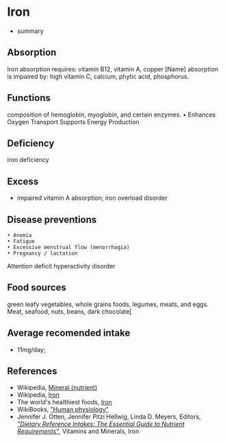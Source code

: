 # Iron
- summary

## Absorption
Iron absorption requires: vitamin B12, vitamin A, copper
[Name] absorption is impaired by: high vitamin C, calcium, phytic acid, phosphorus.

## Functions
composition of hemoglobin, myoglobin, and certain enzymes.
	• Enhances Oxygen Transport
Supports Energy Production

## Deficiency
iron deficiency

## Excess
- impaired vitamin A absorption;
iron overload disorder

## Disease preventions
	• Anemia
	• Fatigue
	• Excessive menstrual flow (menorrhagia)
	• Pregnancy / lactation
Attention deficit hyperactivity disorder

## Food sources
green leafy vegetables, whole grains foods, legumes, meats, and eggs.
Meat, seafood, nuts, beans, dark chocolate[

## Average recomended intake
- 11mg/day;

## References
- Wikipedia, [Mineral (nutrient)](https://en.wikipedia.org/wiki/Mineral_(nutrient))
- Wikipedia, [Iron](https://en.wikipedia.org/wiki/Iron)
- The world's healthiest foods, [Iron](http://www.whfoods.com/genpage.php?tname=nutrient&dbid=70)
- WikiBooks, ["Human physiology"](https://en.wikibooks.org/wiki/Human_Physiology/Nutrition#Minerals)
- Jennifer J. Otten, Jennifer Pitzi Hellwig, Linda D. Meyers, Editors, [_"Dietary Reference Intakes: The Essential Guide to Nutrient Requirements"_](https://www.amazon.com/Dietary-Reference-Intakes-Essential-Requirements/dp/0309157420), Vitamins and Minerals, Iron